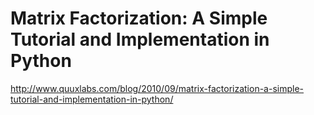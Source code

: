 # Matrix Factorization: A Simple Tutorial and Implementation in Python

http://www.quuxlabs.com/blog/2010/09/matrix-factorization-a-simple-tutorial-and-implementation-in-python/

